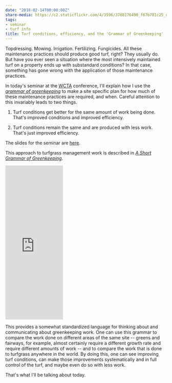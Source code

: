 ```yaml
---
date: "2018-02-14T00:00:00Z"
share-media: https://c2.staticflickr.com/4/3596/3768176490_f67b781c25_o_d.jpg
tags:
- seminar
- turf info
title: Turf conditions, efficiency, and the 'Grammar of Greenkeeping'
---
```


Topdressing. Mowing. Irrigation. Fertilizing. Fungicides. All these maintenance practices should produce good turf, right? They usually do. But have you ever seen a situation where the most intensively maintained turf on a property ends up with substandard conditions? In that case, something has gone wrong with the application of those maintenance practices.

In today's seminar at the [WCTA](http://wcta-online.com/) conference, I'll explain how I use the [*grammar of greenkeeping*](https://leanpub.com/short_grammar_of_greenkeeping) to make a site specific plan for how much of these maintenance practices are required, and when. Careful attention to this invariably leads to two things.

1. Turf conditions get better for the same amount of work being done. That's improved conditions and improved efficiency.

2. Turf conditions remain the same and are produced with less work. That's just improved efficiency.

The slides for the seminar are [here](https://speakerdeck.com/micahwoods/turf-conditions-and-optimal-efficiency-1).

<script async class="speakerdeck-embed" data-id="3b030c1d18df4b53b64ec0798da59fd9" data-ratio="1.33333333333333" src="//speakerdeck.com/assets/embed.js"></script>

This approach to turfgrass management work is described in [*A Short Grammar of Greenkeeping*](https://leanpub.com/short_grammar_of_greenkeeping).

<iframe width="180" height="480" src="https://leanpub.com/short_grammar_of_greenkeeping/embed" frameborder="0" allowtransparency="true"></iframe>

This provides a somewhat standardized language for thinking about and communicating about greenkeeping work. One can use this grammar to compare the work done on different areas of the same site -- greens and fairways, for example, almost certainly require a different growth rate and require different amounts of work -- and to compare the work that is done to turfgrass anywhere in the world. By doing this, one can see improving turf conditions, can make those improvements systematically and in full control of the turf, and maybe even do so with less work.

That's what I'll be talking about today.



